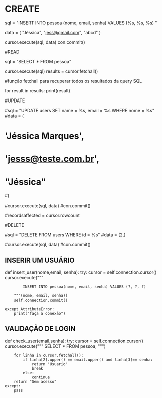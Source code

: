 # CREATE

sql = "INSERT INTO pessoa (nome, email, senha)  VALUES (%s, %s, %s) "

data = (
    "Jéssica",
    "jess@gmail.com",
    "abcd"
)

cursor.execute(sql, data)
con.commit()


#READ

sql = "SELECT * FROM pessoa"

cursor.execute(sql)
results = cursor.fetchall()

#função fetchall para recuperar todos os resultados da query SQL

for result in results:
    print(result)


#UPDATE

#sql = "UPDATE users SET name = %s, email = %s WHERE nome = %s"
#data = (
   # 'Jéssica Marques',
   # 'jesss@teste.com.br',
   # "Jéssica"
#)

#cursor.execute(sql, data)
#con.commit()

#recordsaffected = cursor.rowcount

#DELETE

#sql = "DELETE FROM users WHERE id = %s"
#data = (2,)

#cursor.execute(sql, data)
#con.commit()






## INSERIR UM USUÁRIO

def insert_user(nome,email, senha):
    try:
        cursor = self.connection.cursor()
        cursor.execute("""

            INSERT INTO pessoa(nome, email, senha) VALUES (?, ?, ?)

        """(nome, email, senha))
        self.connection.commit()

    except AttributeError:
        print("faça a conexão")


## VALIDAÇÃO DE LOGIN

def check_user(email,senha):
    try:
        cursor = self.connection.cursor()
        cursor.execute("""
            SELECT * FROM pessoa;
        """)

        for linha in cursor.fetchall():
            if linha[2].upper() == email.upper() and linha[3]== senha:
                return "Usuario"
                break
            else:
                continue
        return "Sem acesso"
    except:
        pass
